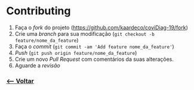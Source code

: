 # Contributing

1. Faça o _fork_ do projeto (<https://github.com/kaardeco/coviDiag-19/fork>)
2. Crie uma _branch_ para sua modificação (`git checkout -b feature/nome_da_feature`)
3. Faça o _commit_ (`git commit -am 'Add feature nome_da_feature'`)
4. _Push_ (`git push origin feature/nome_da_feature`)
5. Crie um novo _Pull Request_ com comentários da suas alterações.
6. Aguarde a _revisão_

### [<-- Voltar](https://github.com/kaardeco/coviDiag-19)